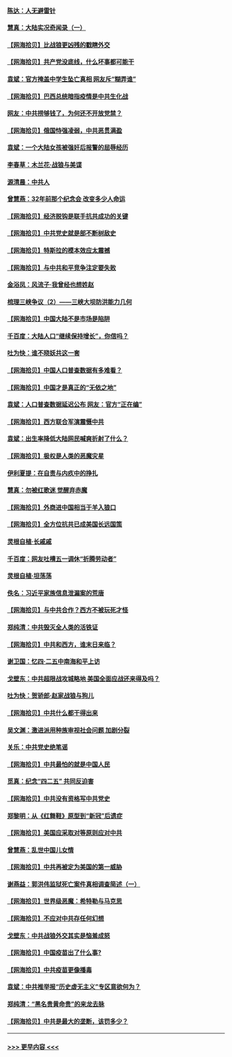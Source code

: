 #### [陈达：人无避雷针](../pages/nsc993/n12947098.md?t=05140651) 
#### [慧真：大陆实况奇闻录（一）](../pages/nsc993/n12945811.md?t=05140651) 
#### [【网海拾贝】比战狼更凶残的戳瞎外交](../pages/nsc993/n12945717.md?t=05140651) 
#### [【网海拾贝】共产党没底线，什么坏事都可能干](../pages/nsc993/n12942090.md?t=05140651) 
#### [袁斌：官方掩盖中学生坠亡真相 网友斥“糊弄谁”](../pages/nsc993/n12942029.md?t=05140651) 
#### [【网海拾贝】巴西总统暗指疫情是中共生化战](../pages/nsc993/n12938999.md?t=05140651) 
#### [网友：中共捞够钱了，为何还不开放党禁？](../pages/nsc993/n12938952.md?t=05140651) 
#### [【网海拾贝】俄国恃强凌弱，中共恶贯满盈](../pages/nsc993/n12936626.md?t=05140651) 
#### [袁斌：一个大陆女孩被强奸后报警的屈辱经历](../pages/nsc993/n12936547.md?t=05140651) 
#### [李春草：木兰花·战狼与美谍](../pages/nsc993/n12935995.md?t=05140651) 
#### [源清晨：中共人](../pages/nsc993/n12935589.md?t=05140651) 
#### [曾慧燕：32年前那个纪念会 改变多少人命运](../pages/nsc993/n12934233.md?t=05140651) 
#### [【网海拾贝】经济脱钩是联手抗共成功的关键](../pages/nsc993/n12934176.md?t=05140651) 
#### [【网海拾贝】中共党史就是部不断树敌史](../pages/nsc993/n12932844.md?t=05140651) 
#### [【网海拾贝】特斯拉的模本效应太震撼](../pages/nsc993/n12925626.md?t=05140651) 
#### [【网海拾贝】与中共和平竞争注定要失败](../pages/nsc993/n12923326.md?t=05140651) 
#### [金浴凤：风流子‧我曾经也想姓赵](../pages/nsc993/n12920911.md?t=05140651) 
#### [梳理三峡争议（2）——三峡大坝防洪能力几何](../pages/nsc993/n12920173.md?t=05140651) 
#### [【网海拾贝】中国大陆不是市场是陷阱](../pages/nsc993/n12920143.md?t=05140651) 
#### [千百度：大陆人口“继续保持增长”，你信吗？](../pages/nsc993/n12918946.md?t=05140651) 
#### [吐为快：谁不晓妖共这一套](../pages/nsc993/n12918941.md?t=05140651) 
#### [【网海拾贝】中国人口普查数据有多难看？](../pages/nsc993/n12917822.md?t=05140651) 
#### [【网海拾贝】中国才是真正的“无依之地”](../pages/nsc993/n12915845.md?t=05140651) 
#### [袁斌：人口普查数据延迟公布 网友：官方“正在编”](../pages/nsc993/n12915748.md?t=05140651) 
#### [【网海拾贝】西方联合军演震慑中共](../pages/nsc993/n12913466.md?t=05140651) 
#### [袁斌：出生率降低大陆网民喊爽折射了什么？](../pages/nsc993/n12913365.md?t=05140651) 
#### [【网海拾贝】极权是人类的恶魔灾星](../pages/nsc993/n12910697.md?t=05140651) 
#### [伊利夏提：在自责与内疚中的挣扎](../pages/nsc993/n12910493.md?t=05140651) 
#### [慧真：勿被红歌迷 觉醒弃赤魔](../pages/nsc993/n12910485.md?t=05140651) 
#### [【网海拾贝】外商进中国相当于羊入狼口](../pages/nsc993/n12908274.md?t=05140651) 
#### [【网海拾贝】全方位抗共已成美国长远国策](../pages/nsc993/n12906878.md?t=05140651) 
#### [灵根自植‧长戚戚](../pages/nsc993/n12905585.md?t=05140651) 
#### [千百度：网友吐槽五一调休“折腾劳动者”](../pages/nsc993/n12905934.md?t=05140651) 
#### [灵根自植‧坦荡荡](../pages/nsc993/n12905562.md?t=05140651) 
#### [佚名：习近平家族信息泄漏案的荒唐](../pages/nsc993/n12904705.md?t=05140651) 
#### [【网海拾贝】与中共合作？西方不被玩死才怪](../pages/nsc993/n12903873.md?t=05140651) 
#### [郑纯清：中共毁灭全人类的活铁证](../pages/nsc993/n12903785.md?t=05140651) 
#### [【网海拾贝】中共和西方，谁末日来临？](../pages/nsc993/n12903482.md?t=05140651) 
#### [谢卫国：忆四‧二五中南海和平上访](../pages/nsc993/n12902192.md?t=05140651) 
#### [戈壁东：中共超限战攻城略地 美国全面应战还来得及吗？](../pages/nsc993/n12902297.md?t=05140651) 
#### [吐为快：贺骄郎‧赵家战狼与狗儿](../pages/nsc993/n12902280.md?t=05140651) 
#### [【网海拾贝】中共什么都干得出来](../pages/nsc993/n12897500.md?t=05140651) 
#### [吴文渊：激进派用种族审视社会问题 加剧分裂](../pages/nsc993/n12893881.md?t=05140651) 
#### [关乐：中共党史绝笔谣](../pages/nsc993/n12897270.md?t=05140651) 
#### [【网海拾贝】中共最怕的就是中国人民](../pages/nsc993/n12894705.md?t=05140651) 
#### [觅真：纪念“四二五” 共同反迫害](../pages/nsc993/n12894553.md?t=05140651) 
#### [【网海拾贝】中共没有资格写中共党史](../pages/nsc993/n12892231.md?t=05140651) 
#### [郑黎明：从《红舞鞋》原型到“新冠”后遗症](../pages/nsc993/n12890469.md?t=05140651) 
#### [【网海拾贝】美国应采取对等原则应对中共](../pages/nsc993/n12889176.md?t=05140651) 
#### [曾慧燕：乱世中国儿女情](../pages/nsc993/n12887931.md?t=05140651) 
#### [【网海拾贝】中共再被定为美国的第一威胁](../pages/nsc993/n12887580.md?t=05140651) 
#### [谢燕益：郭洪伟监狱死亡案件真相调查简述（一）](../pages/nsc993/n12885648.md?t=05140651) 
#### [【网海拾贝】世界级恶魔：希特勒与马克思](../pages/nsc993/n12884062.md?t=05140651) 
#### [【网海拾贝】不应对中共存任何幻想](../pages/nsc993/n12881460.md?t=05140651) 
#### [戈壁东：中共战狼外交其实是恼羞成怒](../pages/nsc993/n12880392.md?t=05140651) 
#### [【网海拾贝】中国疫苗出了什么事?](../pages/nsc993/n12879124.md?t=05140651) 
#### [【网海拾贝】中共疫苗更像播毒](../pages/nsc993/n12876631.md?t=05140651) 
#### [袁斌：中共推举报“历史虚无主义”专区意欲何为？](../pages/nsc993/n12876530.md?t=05140651) 
#### [郑纯清：“黑名贵黄命贵”的来龙去脉](../pages/nsc993/n12875589.md?t=05140651) 
#### [【网海拾贝】中共是最大的垄断，该罚多少？](../pages/nsc993/n12874006.md?t=05140651) 

----
#### [ >>> 更早内容 <<< ](../indexes/nsc993-earlier.md)

